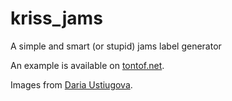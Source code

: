 # kriss_jams
A simple and smart (or stupid) jams label generator

An example is available on [tontof.net](https://tontof.net/jams/).

Images from [Daria Ustiugova](https://www.shutterstock.com/fr/g/Daria+Ustiugova).